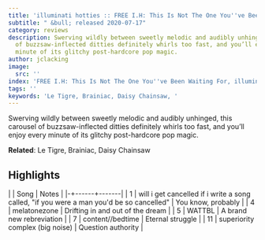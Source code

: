 ```yaml
---
title: 'illuminati hotties :: FREE I.H: This Is Not The One You''ve Been Waiting For'
subtitle: " &bull; released 2020-07-17"
category: reviews
description: Swerving wildly between sweetly melodic and audibly unhinged, this carousel
  of buzzsaw-inflected ditties definitely whirls too fast, and you’ll enjoy every
  minute of its glitchy post-hardcore pop magic.
author: jclacking
image:
  src: ''
index: 'FREE I.H: This Is Not The One You''ve Been Waiting For, illuminati hotties'
tags: ''
keywords: 'Le Tigre, Brainiac, Daisy Chainsaw, '
---
```

Swerving wildly between sweetly melodic and audibly unhinged, this carousel of buzzsaw-inflected ditties definitely whirls too fast, and you’ll enjoy every minute of its glitchy post-hardcore pop magic.<!--more-->

**Related**: Le Tigre, Brainiac, Daisy Chainsaw

## Highlights

| | Song | Notes |
|-+------+-------|
| 1 | will i get cancelled if i write a song called, "if you were a man you'd be so cancelled" | You know, probably |
| 4 | melatonezone | Drifting in and out of the dream |
| 5 | WATTBL | A brand new rebreviation |
| 7 | content//bedtime | Eternal struggle |
| 11 | superiority complex (big noise) | Question authority |

